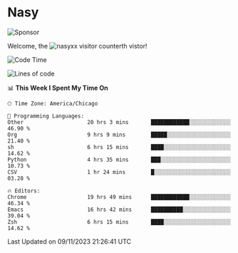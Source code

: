 # Nasy

<!--
<p align="center">
<img height="200" src="https://github-readme-stats.vercel.app/api?username=nasyxx&count_private=true&show_icons=true&theme=dracula&include_all_commits=true"/>
<img height="200" src="https://github-readme-stats.vercel.app/api/top-langs/?username=nasyxx&theme=dracula&hide=html,jupyter+notebook&count_private=true&show_icons=true"/>
</p>

  
----------------
-->

![Sponsor](https://img.shields.io/static/v1.svg?label=Sponsor&message=%E2%9D%A4&logo=GitHub&style=flat&color=pink)
 
Welcome, the ![nasyxx visitor counter](https://count.getloli.com/get/@nasyxx?theme=rule34)th vistor!
 
<!--START_SECTION:waka-->
![Code Time](http://img.shields.io/badge/Code%20Time-3%2C931%20hrs%2045%20mins-blue)

![Lines of code](https://img.shields.io/badge/From%20Hello%20World%20I%27ve%20Written-6.3%20million%20lines%20of%20code-blue)

📊 **This Week I Spent My Time On** 

```text
🕑︎ Time Zone: America/Chicago

💬 Programming Languages: 
Other                    20 hrs 3 mins       ████████████░░░░░░░░░░░░░   46.90 % 
Org                      9 hrs 9 mins        █████░░░░░░░░░░░░░░░░░░░░   21.40 % 
sh                       6 hrs 15 mins       ████░░░░░░░░░░░░░░░░░░░░░   14.62 % 
Python                   4 hrs 35 mins       ███░░░░░░░░░░░░░░░░░░░░░░   10.73 % 
CSV                      1 hr 24 mins        █░░░░░░░░░░░░░░░░░░░░░░░░   03.28 % 

🔥 Editors: 
Chrome                   19 hrs 49 mins      ████████████░░░░░░░░░░░░░   46.34 % 
Emacs                    16 hrs 42 mins      ██████████░░░░░░░░░░░░░░░   39.04 % 
Zsh                      6 hrs 15 mins       ████░░░░░░░░░░░░░░░░░░░░░   14.62 % 
```


 Last Updated on 09/11/2023 21:26:41 UTC
<!--END_SECTION:waka-->

<!-- ![visitors](https://visitor-badge.laobi.icu/badge?page_id=nasyxx.nasyxx) -->

